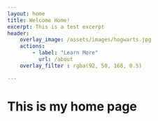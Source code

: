 ```yaml
---
layout: home
title: Welcome Home!
excerpt: This is a test excerpt
header: 
    overlay_image: /assets/images/hogwarts.jpg
    actions:
        - label: "Learn More"
          url: /about
    overlay_filter : rgba(92, 50, 168, 0.5)

---
```


# This is my home page
